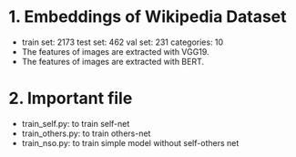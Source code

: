 
# 1. Embeddings of Wikipedia Dataset
- train set: 2173   test set: 462   val set: 231   categories: 10
- The features of images are extracted with VGG19.
- The features of images are extracted with BERT.

# 2. Important file
- train_self.py: to train self-net
- train_others.py: to train others-net
- train_nso.py: to train simple model without self-others net


